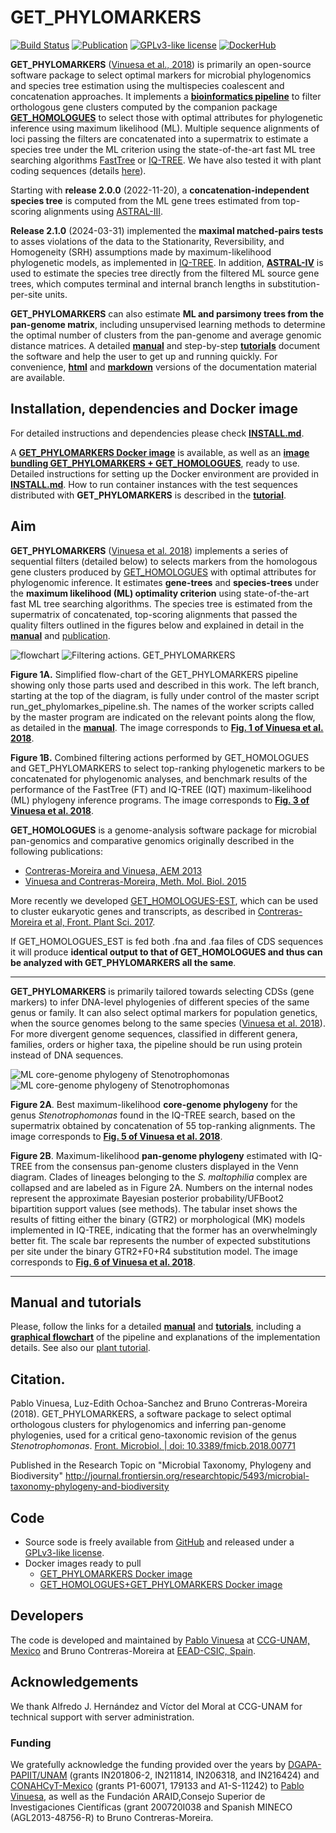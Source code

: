 # GET_PHYLOMARKERS

[![Build Status](https://app.travis-ci.com/vinuesa/get_phylomarkers.svg?branch=master)](https://travis-ci.com/vinuesa/get_phylomarkers)
[![Publication](https://img.shields.io/badge/DOI-10.3389/fmicb.2018.00771-blue)](https://doi.org/10.3389/fmicb.2018.00771)
[![GPLv3-like license](https://img.shields.io/badge/License-GPLv3-blue.svg)](./LICENSE.txt)
[![DockerHub](https://badgen.net/badge/icon/docker?icon=docker&label)](https://hub.docker.com/r/vinuesa/get_phylomarkers)


**GET_PHYLOMARKERS** ([Vinuesa et al., 2018](https://www.frontiersin.org/articles/10.3389/fmicb.2018.00771/full)) is primarily an open-source software package to select optimal markers for microbial phylogenomics and species tree estimation using the multispecies coalescent and concatenation approaches. It implements a [**bioinformatics pipeline**](https://vinuesa.github.io/get_phylomarkers/#brief-presentation-and-graphical-overview-of-the-pipeline) to filter orthologous gene clusters computed by the companion package [**GET_HOMOLOGUES**](https://github.com/eead-csic-compbio/get_homologues) to select those with optimal attributes for phylogenetic inference using maximum likelihood (ML). Multiple sequence alignments of loci passing the filters are concatenated into a supermatrix to estimate a species tree under the ML criterion using the state-of-the-art fast ML tree searching algorithms [FastTree](http://www.microbesonline.org/fasttree) or [IQ-TREE](http://www.iqtree.org). We have also tested it with plant coding sequences (details [here](https://github.com/vinuesa/get_phylomarkers?tab=readme-ov-file#manual-and-tutorials)).

Starting with **release 2.0.0** (2022-11-20), a **concatenation-independent species tree** is computed from the ML gene trees estimated from top-scoring alignments using [ASTRAL-III](https://github.com/smirarab/ASTRAL). 

 **Release 2.1.0** (2024-03-31) implemented the **maximal matched-pairs tests** to asses violations of the data to the Stationarity, Reversibility, and Homogeneity (SRH) assumptions made by maximum-likelihood phylogenetic models, as implemented in [IQ-TREE](http://www.iqtree.org/). In addition, [**ASTRAL-IV**](https://github.com/chaoszhang/ASTER/blob/master/tutorial/astral4.md) is used to estimate the species tree directly from the filtered ML source gene trees, which computes terminal and internal branch lengths in substitution-per-site units.

 **GET_PHYLOMARKERS** can also estimate **ML and parsimony trees from the pan-genome matrix**, including unsupervised learning methods to determine the optimal number of clusters from the pan-genome and average genomic distance matrices. A detailed [**manual**](https://vinuesa.github.io/get_phylomarkers/#get_phylomarkers-manual) and step-by-step [**tutorials**](https://vinuesa.github.io/get_phylomarkers/#get_phylomarkers-tutorial) document the software and help the user to get up and running quickly. For convenience, [**html**](https://vinuesa.github.io/get_phylomarkers/) and [**markdown**](https://github.com/vinuesa/get_phylomarkers/blob/master/docs/GET_PHYLOMARKERS_manual.md) versions of the documentation material are available.


## Installation, dependencies and Docker image

For detailed instructions and dependencies please check [**INSTALL.md**](INSTALL.md).

A [**GET_PHYLOMARKERS Docker image**](https://hub.docker.com/r/vinuesa/get_phylomarkers) is available, as well as an [**image bundling GET_PHYLOMARKERS + 
 GET_HOMOLOGUES**](https://github.com/eead-csic-compbio/get_homologues), ready to use. Detailed instructions for setting up the Docker environment are provided in [**INSTALL.md**](INSTALL.md). How to run container instances with the test sequences distributed with **GET_PHYLOMARKERS** is described in the [**tutorial**](https://vinuesa.github.io/get_phylomarkers/#get_phylomarkers-tutorial).

## Aim
**GET_PHYLOMARKERS** ([Vinuesa et al. 2018](https://www.frontiersin.org/articles/10.3389/fmicb.2018.00771/full)) implements a series of sequential filters (detailed below) to selects markers from the homologous gene clusters produced by [GET_HOMOLOGUES](https://github.com/eead-csic-compbio/get_homologues) with optimal attributes for phylogenomic inference. It estimates **gene-trees** and **species-trees** under the **maximum likelihood (ML) optimality criterion** using state-of-the-art fast ML tree searching algorithms. The species tree is estimated from the supermatrix of concatenated, top-scoring alignments that passed the quality filters outlined in the figures below and explained in detail in the [**manual**](https://vinuesa.github.io/get_phylomarkers/#get_phylomarkers-manual) and [publication](https://www.frontiersin.org/articles/10.3389/fmicb.2018.00771/full).

![**flowchart**](./pics/fmicb-09-00771-g001.jpg) ![**Filtering actions.** GET_PHYLOMARKERS](./pics/fmicb-09-00771-g003.jpg) 

<b>Figure 1A.</b> Simplified flow-chart of the GET_PHYLOMARKERS pipeline showing only those parts used and described in this work. The left branch, starting at the top of the diagram, is fully under control of the master script run_get_phylomarkes_pipeline.sh. The names of the worker scripts called by the master program are indicated on the relevant points along the flow, as detailed in the [**manual**](https://vinuesa.github.io/get_phylomarkers/#get_phylomarkers-manual). The image corresponds to [**Fig. 1 of Vinuesa et al. 2018**](https://www.frontiersin.org/files/Articles/351767/fmicb-09-00771-HTML/image_m/fmicb-09-00771-g001.jpg).

<b>Figure 1B.</b> Combined filtering actions performed by GET_HOMOLOGUES and GET_PHYLOMARKERS to select top-ranking phylogenetic markers to be concatenated for phylogenomic analyses, and benchmark results of the performance of the FastTree (FT) and IQ-TREE (IQT) maximum-likelihood (ML) phylogeny inference programs. The image corresponds to [**Fig. 3 of Vinuesa et al. 2018**](https://www.frontiersin.org/files/Articles/351767/fmicb-09-00771-HTML/image_m/fmicb-09-00771-g003.jpg).


**GET_HOMOLOGUES** is a genome-analysis software package for microbial pan-genomics and comparative genomics originally described in the following publications: 

- [Contreras-Moreira and Vinuesa, AEM 2013](https://www.ncbi.nlm.nih.gov/pubmed/24096415)
- [Vinuesa and Contreras-Moreira, Meth. Mol. Biol. 2015](https://www.ncbi.nlm.nih.gov/pubmed/25343868) 

More recently we developed [GET_HOMOLOGUES-EST](https://github.com/eead-csic-compbio/get_homologues), 
which can be used to cluster eukaryotic genes and transcripts, as described in [Contreras-Moreira et al, Front. Plant Sci. 2017](http://journal.frontiersin.org/article/10.3389/fpls.2017.00184/full). 

If GET_HOMOLOGUES_EST is fed both .fna and .faa files of CDS sequences it will produce **identical output to that of GET_HOMOLOGUES and thus can be analyzed with GET_PHYLOMARKERS all the same**.

* * *

**GET_PHYLOMARKERS** is primarily tailored towards selecting CDSs (gene markers) to infer DNA-level phylogenies of different species of the same genus or family. It can also select optimal markers for population genetics, when the source genomes belong to the same species ([Vinuesa et al. 2018](https://www.frontiersin.org/articles/10.3389/fmicb.2018.00771/full)).
For more divergent genome sequences, classified in different genera, families, orders or higher taxa,
the pipeline should be run using protein instead of DNA sequences.

![ML core-genome phylogeny of Stenotrophomonas](./pics/fmicb-09-00771-g005.jpg) ![ML core-genome phylogeny of Stenotrophomonas](./pics/fmicb-09-00771-g006.jpg)

<b>Figure 2A</b>. Best maximum-likelihood **core-genome phylogeny** for the genus <i>Stenotrophomonas</i> found in the IQ-TREE search, based on the supermatrix obtained by concatenation of 55 top-ranking alignments. The image corresponds to [**Fig. 5 of Vinuesa et al. 2018**](https://www.frontiersin.org/files/Articles/351767/fmicb-09-00771-HTML/image_m/fmicb-09-00771-g005.jpg).

<b>Figure 2B</b>. Maximum-likelihood **pan-genome phylogeny** estimated with IQ-TREE from the consensus pan-genome clusters displayed in the Venn diagram. Clades of lineages belonging to the *S. maltophilia* complex are collapsed and are labeled as in Figure 2A. Numbers on the internal nodes represent the approximate Bayesian posterior probability/UFBoot2 bipartition support values (see methods). The tabular inset shows the results of fitting either the binary (GTR2) or morphological (MK) models implemented in IQ-TREE, indicating that the former has an overwhelmingly better fit. The scale bar represents the number of expected substitutions per site under the binary GTR2+F0+R4 substitution model.  The image corresponds to [**Fig. 6 of Vinuesa et al. 2018**](https://www.frontiersin.org/files/Articles/351767/fmicb-09-00771-HTML/image_m/fmicb-09-00771-g006.jpg).

* * * 

## Manual and tutorials

Please, follow the links for a detailed [**manual**](https://vinuesa.github.io/get_phylomarkers/#get_phylomarkers-manual) and [**tutorials**](https://vinuesa.github.io/get_phylomarkers/#get_phylomarkers-tutorial), including a [**graphical flowchart**](https://vinuesa.github.io/get_phylomarkers/#brief-presentation-and-graphical-overview-of-the-pipeline) of the pipeline and explanations of the implementation details. 
See also our [plant tutorial](http://eead-csic-compbio.github.io/get_homologues/plant_pangenome/protocol.html#downstream-phylogenomic-analyses).

## Citation.

Pablo Vinuesa, Luz-Edith Ochoa-Sanchez and Bruno Contreras-Moreira (2018).
GET_PHYLOMARKERS, a software package to select optimal orthologous clusters for phylogenomics 
and inferring pan-genome phylogenies, used for a critical geno-taxonomic revision of the 
genus *Stenotrophomonas*. [Front. Microbiol. | doi: 10.3389/fmicb.2018.00771](https://doi.org/10.3389/fmicb.2018.00771) 

Published in the Research Topic on "Microbial Taxonomy, Phylogeny and Biodiversity"
http://journal.frontiersin.org/researchtopic/5493/microbial-taxonomy-phylogeny-and-biodiversity

## Code

- Source sode is freely available from [GitHub](https://github.com/vinuesa/get_phylomarkers) and released under a [GPLv3-like license](./LICENSE.txt).
- Docker images ready to pull
    - [GET_PHYLOMARKERS Docker image](https://hub.docker.com/repository/docker/vinuesa/get_phylomarkers)
    - [GET_HOMOLOGUES+GET_PHYLOMARKERS Docker image](https://hub.docker.com/r/csicunam/get_homologues)

## Developers

The code is developed and maintained by [Pablo Vinuesa](https://www.ccg.unam.mx/~vinuesa/) 
at [CCG-UNAM, Mexico](https://www.ccg.unam.mx) and 
Bruno Contreras-Moreira  at [EEAD-CSIC, Spain](https://www.eead.csic.es/compbio). 

## Acknowledgements

We thank Alfredo J. Hernández and Víctor del Moral at CCG-UNAM for technical support with server administration.

### Funding
We gratefully acknowledge the funding provided over the years by [DGAPA-PAPIIT/UNAM](https://dgapa.unam.mx/index.php/impulso-a-la-investigacion/papiit) (grants IN201806-2, IN211814, IN206318, and IN216424) and [CONAHCyT-Mexico](https://conahcyt.mx/) (grants P1-60071, 179133 and A1-S-11242) to [Pablo Vinuesa](https://www.ccg.unam.mx/~vinuesa/), as well as the Fundación ARAID,Consejo  Superior  de Investigaciones Científicas (grant 200720I038 and Spanish MINECO (AGL2013-48756-R) to Bruno Contreras-Moreira.
